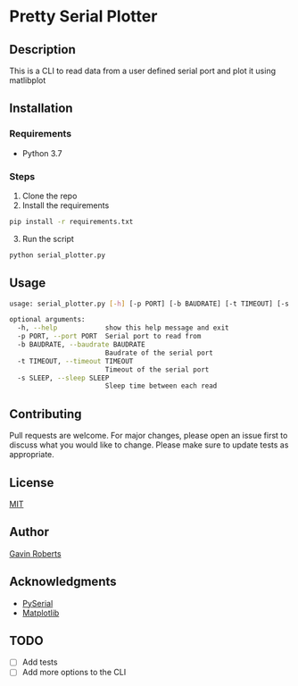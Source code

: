 # Pretty Serial Plotter

## Description

This is a CLI to read data from a user defined serial port and plot it using matlibplot

## Installation

### Requirements

- Python 3.7

### Steps

1. Clone the repo
2. Install the requirements

```bash
pip install -r requirements.txt
```
3. Run the script

```bash
python serial_plotter.py
```

## Usage

```bash
usage: serial_plotter.py [-h] [-p PORT] [-b BAUDRATE] [-t TIMEOUT] [-s SLEEP]

optional arguments:
  -h, --help            show this help message and exit
  -p PORT, --port PORT  Serial port to read from
  -b BAUDRATE, --baudrate BAUDRATE
                        Baudrate of the serial port
  -t TIMEOUT, --timeout TIMEOUT
                        Timeout of the serial port
  -s SLEEP, --sleep SLEEP
                        Sleep time between each read
```

## Contributing
Pull requests are welcome. For major changes, please open an issue first to discuss what you would like to change.
Please make sure to update tests as appropriate.

## License
[MIT](https://choosealicense.com/licenses/mit/)

## Author
[Gavin Roberts](https://linkedin.com/in/empire-penguin)

## Acknowledgments

- [PySerial](https://pypi.org/project/pyserial/)
- [Matplotlib](https://pypi.org/project/matplotlib/)


## TODO

- [ ] Add tests
- [ ] Add more options to the CLI